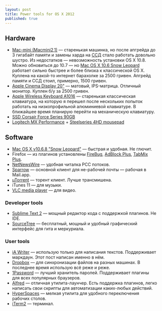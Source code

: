 ```yaml
---
layout: post
title: Power tools for OS X 2012
published: true
---
```


## Hardware
* [Mac-mini (Macmini2,1)](http://www.everymac.com/systems/apple/mac_mini/specs/mac-mini-core-2-duo-2.0-specs.html) — старенькая машинка, но после апгрейда до 3 гигабайт памяти и замены харда на [ССД](http://www.corsair.com/en/ssd/force-series-gt-ssd/force-series-gt-90gb-sata-3-6gbps-solid-state-hard-drive.html) стало работать довольно шустро. Из недостатков — невозможность установки OS X 10.8. Можно обновиться до 10.7 — но [Mac OS X 10.6 Snow Leopard](http://arstechnica.com/apple/2009/08/mac-os-x-10-6/) работает сильно быстрее и более близка к классической OS X. Куплена на какой-то интернет барахолке за 2500 гривен. Апгрейд памяти и ССД стоил, примерно, 1500 гривен.
* [Apple Cinema Display 20"](http://www.everymac.com/monitors/apple/studio_cinema/specs/apple_cinema_display_20_2.html) — матовый, IPS-матрица. Отличный монитор. Куплен б/у за 2500 гривен.
* [Apple Wireless Keyboard A1016](http://en.wikipedia.org/wiki/Apple_Keyboard#Apple_Wireless_Keyboard) — старенькая классическая клавиатура, на которую я перешел после нескольких попыток работать на низкопрофильной алюминиевой клавиатуре. В ближайшее время планирую перейти на механическую клавиатуру. 
* [SSD Corsair Force Series 90GB](http://www.corsair.com/en/ssd/force-series-gt-ssd/force-series-gt-90gb-sata-3-6gbps-solid-state-hard-drive.html)
* [Logitech MX Performance](http://www.logitech.com/en-us/product/performance-mouse-mx?crid=7) + [Steelseries 4HD mousepad](http://steelseries.com/products/surfaces/steelseries-4hd)

## Software
* [Mac OS X v10.6.8 "Snow Leopard"](http://arstechnica.com/apple/2009/08/mac-os-x-10-6/) — быстрая и удобная. Не глючит.
* Firefox — из плагинов установлены [FireBug](http://getfirebug.com/), [AdBlock Plus](http://adblockplus.org/en/), [TabMix Plus](https://addons.mozilla.org/en-us/firefox/addon/tab-mix-plus/).
* [NetNewsWire](http://netnewswireapp.com/) — удобная читалка РСС потоков.
* [Sparrow](http://www.sparrowmailapp.com/) — основной клиент для не-рабочей почты — рабочая в Mail.app.
* [µTorrent](http://www.utorrent.com/) — торент клиент. Лучше трансмишена.
* iTunes 11 — для музыки.
* [VLC media player](http://www.videolan.org/vlc/index.html) — для видео.

### Developer tools
* [Sublime Text 2](http://www.sublimetext.com/) — мощный редактор кода с поддержкой плагинов. Не IDE.
* [SourceTree](http://www.sourcetreeapp.com/) — бесплатный, мощный и удобный графический интерфейс для гита и меркуриала.

### User tools
* [iA Writer](http://www.iawriter.com/) — использую только для написания текстов. Поддерживает маркдаун. Этот пост написан именно в нём.
* [Dropbox](http://dropbox.com) — для синхронизации файлов на разных машинах. В последнее время использую всё реже и реже.
* [1Password](https://agilebits.com/onepassword) — лучший хранитель паролей. Поддерживает плагины для всех популярных браузеров.
* [Alfred](http://www.alfredapp.com/) — отличная утилита-лаунчер. Есть поддержка плагинов, легко написать свои скрипты для автоматизации каких-любых действий.
* [HyperSpaces](http://thecocoabots.com/hyperspaces/) — мелкая утилита для удобного переключения рабочих столов.
* [iTerm2](http://www.iterm2.com/#/section/home) — терминал. 
